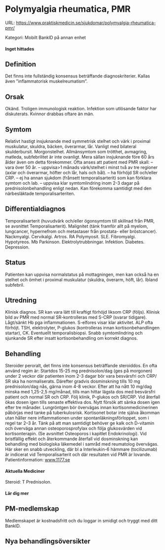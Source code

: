 # Polymyalgia rheumatica, PMR

URL: https://www.praktiskmedicin.se/sjukdomar/polymyalgia-rheumatica-pmr/



Kategori: Mobilt BankID på annan enhet

#### Inget hittades

## Definition

Det finns inte fullständig konsensus beträffande diagnoskriterier. Kallas även ”inflammatorisk muskelreumatism”.

## Orsak

Okänd. Troligen immunologisk reaktion. Infektion som utlösande faktor har diskuterats. Kvinnor drabbas oftare än män.

## Symtom

Relativt hastigt insjuknande med symmetrisk stelhet och värk i proximal muskulatur, skuldra, bäcken, överarmar, lår. Vanligt med bilateral skulderbursit. Morgonstelhet. Allmänsymtom som trötthet, avmagring, matleda, subfebrilitet är inte ovanligt. Mera sällan insjuknande före 60 års ålder även om detta förekommer.
Ofta anses att patient med PMR skall: – vara över 50 år. – uppvisa>1 månads värk/stelhet i minst två av tre regioner (axlar och överarmar, höfter och lår, hals och bål). – ha förhöjd SR och/eller CRP. – ej ha annan sjukdom (frånsett temporalisarterit) som kan förklara symtom och lab. – uppvisa klar symtomlindring inom 2-3 dagar på prednisolonbehandling enligt nedan.
Kan förekomma samtidigt med den närbesläktade temporalisarteriten.

## Differentialdiagnos

Temporalisarterit (huvudvärk och/eller ögonsymtom till skillnad från PMR, se avsnittet Temporalisarterit). Malignitet (tänk framför allt på myelom, lungcancer, hypernefrom och metastaser från prostata- eller bröstcancer). Nackmyalgi. Cervikalgi. Artros. RA Polymyosit. SLE. Fibromyalgi. Hypotyreos. Mb Parkinson. Elektrolytrubbningar. Infektion. Diabetes. Depression.

## Status

Patienten kan uppvisa normalstatus på mottagningen, men kan också ha en stelhet och ömhet i proximal muskulatur (skuldra, överarm, höft, lår). Ibland subfebril.

## Utredning

Klinisk diagnos. SR kan vara lätt till kraftigt förhöjd liksom CRP (följs). Klinisk bild av PMR med normal SR-kontrolleras med S-CRP (svarar tidigare). Lågt/sänkt Hb pga inflammationen. S-elfores visar klar aktivitet. ALP ofta förhöjt. TSH, elektrolyter, P-glukos (kontrolleras innan kortisonbehandlingen startar), CK. Eventuellt temporalisbiopsi. Snabb symtomlindring och sjunkande SR efter insatt kortisonbehandling om korrekt diagnos.

## Behandling

Steroider peroralt, det finns inte konsensus beträffande steroiddos. En ofta använd regim är: Startdos 15-25 mg prednisolon/dag (ges på morgonen) under 2 veckor där patienten inom 2-3 dagar bör vara besvärsfri och CRP/ SR ska ha normaliserats. Därefter gradvis dosminskning tills 10 mg prednisolon/dag nås, gärna inom 4-8 veckor. Efter att ha nått 10 mg/dag minska med 1,25-2,5 mg/månad, tills man hittar lägsta dos med besvärsfri patient och normal SR och CRP.
Följ klinik, P-glukos och SR/CRP. Vid återfall ökas dosen igen tills senaste effektiva dos. Nytt försök att sänka dosen igen efter tre månader. Lungröntgen bör övervägas innan kortisonmedicinerinen påbörjas med tanke på tuberkulosrisk. Kortisonet botar inte själva åkomman utan håller nere inflammationen under spontanläkningsförloppet, som i regel tar 2–3 år.
Tänk på att man samtidigt behöver ge kalk och D-vitamin och överväga annan osteoporosprofylax och följa glukosvärden vid kortisonterapin. (Se avsnittet Osteoporos i kapitlet Endokrinologi).
Vid bristfällig effekt och återkommande återfall vid dosminskning kan behandling med biologiska läkemedel i samråd med reumatolog övervägas. Här sker en snabb utveckling, där bl a Interleukin-6 hämmare (tocilizumab) är indicerat vid Temporalisarterit och där resultaten vid PMR är lovande.
Patientinformation: www.1177.se

#### Aktuella Mediciner

Steroid: T Prednisolon.

#### Lär dig mer

## PM-medlemskap

Medlemskapet är kostnadsfritt och du loggar in smidigt och tryggt med ditt BankID.

## Nya behandlingsöversikter

